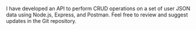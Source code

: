 I have developed an API to perform CRUD operations on a set of user JSON data using Node.js, Express, and Postman. Feel free to review and suggest updates in the Git repository.
